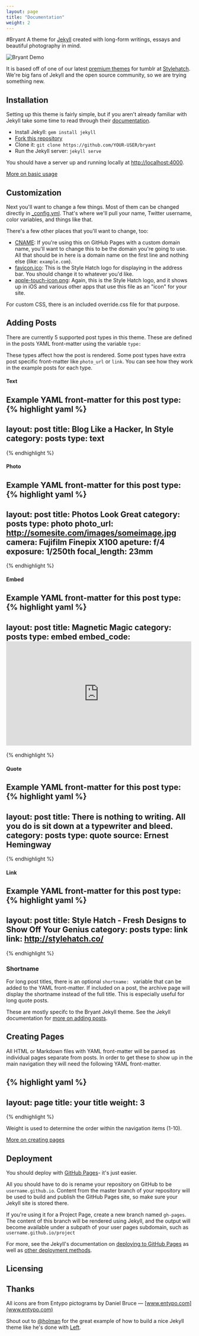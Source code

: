 ```yaml
---
layout: page
title: "Documentation"
weight: 2
---
```


#Bryant 
A theme for [Jekyll](https://github.com/mojombo/jekyll) created with long-form writings, essays and beautiful photography in mind.

![Bryant Demo](http://stylehatch.github.io/bryant/images/bryant-demo.png)

It is based off of one of our latest [premium themes](byron.stylehatch.co) for tumblr at [Stylehatch](http://stylehatch.co/). We're big fans of Jekyll and the open source community, so we are trying something new.

## Installation

Setting up this theme is fairly simple, but if you aren't already familiar with Jekyll take some time to read through their [documentation](http://jekyllrb.com/docs/home/).

- Install Jekyll: `gem install jekyll`
- [Fork this repository](https://github.com/stylehatch/bryant/fork)
- Clone it: `git clone https://github.com/YOUR-USER/bryant`
- Run the Jekyll server: `jekyll serve`

You should have a server up and running locally at <http://localhost:4000>.

[More on basic usage](http://jekyllrb.com/docs/usage/)

## Customization

Next you'll want to change a few things. Most of them can be changed directly in
[_config.yml](https://github.com/stylehatch/bryant/blob/master/_config.yml). That's where we'll pull your name, Twitter username, color variables, and things like that.

There's a few other places that you'll want to change, too:

- [CNAME](https://github.com/stylehatch/bryant/blob/master/CNAME): If you're using
  this on GitHub Pages with a custom domain name, you'll want to change this
  to be the domain you're going to use. All that should be in here is a
  domain name on the first line and nothing else (like: `example.com`).
- [favicon.ico](https://github.com/stylehatch/bryant/blob/master/favicon.ico): 
  This is the Style Hatch logo for displaying in the address bar. You should change it to whatever you'd like.
- [apple-touch-icon.png](https://github.com/stylehatch/bryant/blob/master/apple-touch-icon.png): 
  Again, this is the Style Hatch logo, and it shows up in iOS and various other apps
  that use this file as an "icon" for your site.

For custom CSS, there is an included override.css file for that purpose.

## Adding Posts
There are currently 5 supported post types in this theme. These are defined in the posts YAML front-matter using the variable `type: `

These types affect how the post is rendered. Some post types have extra post specific front-matter like `photo_url` or `link`. You can see how they work in the example posts for each type.

#### Text
Example YAML front-matter for this post type:
{% highlight yaml %}
---
layout: post
title: Blog Like a Hacker, In Style
category: posts
type: text
---
{% endhighlight %}

#### Photo
Example YAML front-matter for this post type:
{% highlight yaml %}
---
layout: post
title: Photos Look Great
category: posts
type: photo
photo_url: http://somesite.com/images/someimage.jpg
camera: Fujifilm Finepix X100
apeture: f/4
exposure: 1/250th
focal_length: 23mm
---
{% endhighlight %}

#### Embed
Example YAML front-matter for this post type:
{% highlight yaml %}
---
layout: post
title: Magnetic Magic
category: posts
type: embed
embed_code: <iframe src="http://player.vimeo.com/video/63773788?portrait=0&amp;badge=0" width="500" height="281" frameborder="0" webkitAllowFullScreen mozallowfullscreen allowFullScreen></iframe>
---
{% endhighlight %}

#### Quote
Example YAML front-matter for this post type:
{% highlight yaml %}
---
layout: post
title: There is nothing to writing. All you do is sit down at a typewriter and bleed.
category: posts
type: quote
source: Ernest Hemingway
---
{% endhighlight %}

#### Link
Example YAML front-matter for this post type:
{% highlight yaml %}
---
layout: post
title: Style Hatch - Fresh Designs to Show Off Your Genius
category: posts
type: link
link: http://stylehatch.co/
---
{% endhighlight %}

### Shortname
For long post titles, there is an optional `shortname: ` variable that can be added to the YAML front-matter. If included on a post, the archive page will display the shortname instead of the full title. This is especially useful for long quote posts.

These are mostly specifc to the Bryant Jekyll theme. See the Jekyll documentation for [more on adding posts](http://jekyllrb.com/docs/posts/).

## Creating Pages
All HTML or Markdown files with YAML front-matter will be parsed as individual pages separate from posts. In order to get these to show up in the main navigation they will need the following YAML front-matter.

{% highlight yaml %}
---
layout: page
title: your title
weight: 3
---
{% endhighlight %}

Weight is used to determine the order within the navigation items (1-10).

[More on creating pages](http://jekyllrb.com/docs/pages/)

## Deployment

You should deploy with [GitHub Pages](http://pages.github.com)- it's just
easier.

All you should have to do is rename your repository on GitHub to be `username.github.io`. Content from the master branch of your repository will be used to build and publish the GitHub Pages site, so make sure your Jekyll site is stored there.

If you're using it for a Project Page, create a new branch named `gh-pages`. The content of this branch will be rendered using Jekyll, and the output will become available under a subpath of your user pages subdomain, such as `username.github.io/project`

For more, see the Jekyll's documentation on [deploying to GitHub Pages](http://jekyllrb.com/docs/github-pages/) as well as [other deployment methods](http://jekyllrb.com/docs/deployment-methods/).

## Licensing

## Thanks

All icons are from Entypo pictograms by Daniel Bruce — [www.entypo.com](www.entypo.com)

Shout out to [@holman](https://twitter.com/holman) for the great example of how to build a nice Jekyll theme like he's done with [Left](https://github.com/holman/left).
